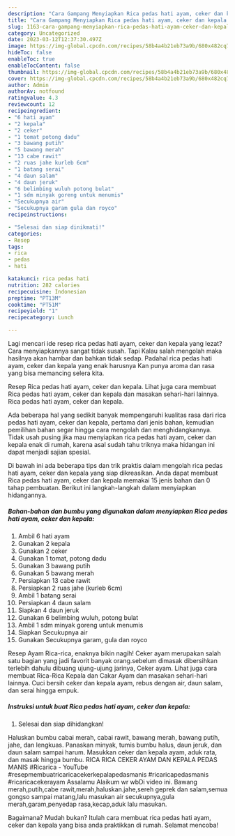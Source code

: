 ```yaml
---
description: "Cara Gampang Menyiapkan Rica pedas hati ayam, ceker dan kepala yang Lezat Sekali}"
title: "Cara Gampang Menyiapkan Rica pedas hati ayam, ceker dan kepala yang Lezat Sekali}"
slug: 1163-cara-gampang-menyiapkan-rica-pedas-hati-ayam-ceker-dan-kepala-yang-lezat-sekali
category: Uncategorized
date: 2023-03-12T12:37:30.497Z
image: https://img-global.cpcdn.com/recipes/58b4a4b21eb73a9b/680x482cq70/rica-pedas-hati-ayam-ceker-dan-kepala-foto-resep-utama.jpg
hideToc: false
enableToc: true
enableTocContent: false
thumbnail: https://img-global.cpcdn.com/recipes/58b4a4b21eb73a9b/680x482cq70/rica-pedas-hati-ayam-ceker-dan-kepala-foto-resep-utama.jpg
cover: https://img-global.cpcdn.com/recipes/58b4a4b21eb73a9b/680x482cq70/rica-pedas-hati-ayam-ceker-dan-kepala-foto-resep-utama.jpg
author: Admin
authorAv: notfound
ratingvalue: 4.3
reviewcount: 12
recipeingredient:
- "6 hati ayam"
- "2 kepala"
- "2 ceker"
- "1 tomat potong dadu"
- "3 bawang putih"
- "5 bawang merah"
- "13 cabe rawit"
- "2 ruas jahe kurleb 6cm"
- "1 batang serai"
- "4 daun salam"
- "4 daun jeruk"
- "6 belimbing wuluh potong bulat"
- "1 sdm minyak goreng untuk menumis"
- "Secukupnya air"
- "Secukupnya garam gula dan royco"
recipeinstructions:

- "Selesai dan siap dinikmati!"
categories:
- Resep
tags:
- rica
- pedas
- hati

katakunci: rica pedas hati 
nutrition: 282 calories
recipecuisine: Indonesian
preptime: "PT13M"
cooktime: "PT51M"
recipeyield: "1"
recipecategory: Lunch

---
```



Lagi mencari ide resep rica pedas hati ayam, ceker dan kepala yang lezat? Cara menyiapkannya sangat tidak susah. Tapi Kalau salah mengolah maka hasilnya akan hambar dan bahkan tidak sedap. Padahal rica pedas hati ayam, ceker dan kepala yang enak harusnya Kan punya aroma dan rasa yang bisa memancing selera kita.


Resep Rica pedas hati ayam, ceker dan kepala. Lihat juga cara membuat Rica pedas hati ayam, ceker dan kepala dan masakan sehari-hari lainnya. Rica pedas hati ayam, ceker dan kepala.

Ada beberapa hal yang sedikit banyak mempengaruhi kualitas rasa dari rica pedas hati ayam, ceker dan kepala, pertama dari jenis bahan, kemudian pemilihan bahan segar hingga cara mengolah dan menghidangkannya. Tidak usah pusing jika mau menyiapkan rica pedas hati ayam, ceker dan kepala enak di rumah, karena asal sudah tahu triknya maka hidangan ini dapat menjadi sajian spesial.


Di bawah ini ada beberapa tips dan trik praktis dalam mengolah rica pedas hati ayam, ceker dan kepala yang siap dikreasikan. Anda dapat membuat Rica pedas hati ayam, ceker dan kepala memakai 15 jenis bahan dan 0 tahap pembuatan. Berikut ini langkah-langkah dalam menyiapkan hidangannya.

<!--inarticleads1-->

##### Bahan-bahan dan bumbu yang digunakan dalam menyiapkan Rica pedas hati ayam, ceker dan kepala:

1. Ambil 6 hati ayam
1. Gunakan 2 kepala
1. Gunakan 2 ceker
1. Gunakan 1 tomat, potong dadu
1. Gunakan 3 bawang putih
1. Gunakan 5 bawang merah
1. Persiapkan 13 cabe rawit
1. Persiapkan 2 ruas jahe (kurleb 6cm)
1. Ambil 1 batang serai
1. Persiapkan 4 daun salam
1. Siapkan 4 daun jeruk
1. Gunakan 6 belimbing wuluh, potong bulat
1. Ambil 1 sdm minyak goreng untuk menumis
1. Siapkan Secukupnya air
1. Gunakan Secukupnya garam, gula dan royco


Resep Ayam Rica-rica, enaknya bikin nagih! Ceker ayam merupakan salah satu bagian yang jadi favorit banyak orang.sebelum dimasak dibersihkan terlebih dahulu dibuang ujung-ujung jarinya, Ceker ayam. Lihat juga cara membuat Rica-Rica Kepala dan Cakar Ayam dan masakan sehari-hari lainnya. Cuci bersih ceker dan kepala ayam, rebus dengan air, daun salam, dan serai hingga empuk. 

<!--inarticleads2-->

##### Instruksi untuk buat Rica pedas hati ayam, ceker dan kepala:


1. Selesai dan siap dihidangkan!

Haluskan bumbu cabai merah, cabai rawit, bawang merah, bawang putih, jahe, dan lengkuas. Panaskan minyak, tumis bumbu halus, daun jeruk, dan daun salam sampai harum. Masukkan ceker dan kepala ayam, aduk rata, dan masak hingga bumbu. RICA RICA CEKER AYAM DAN KEPALA PEDAS MANIS #Ricarica - YouTube #resepmembuatricaricacekerkepalapedasmanis #ricaricapedasmanis #ricaricacekerayam Assalamu Alaikum wr wbDi video ini. Bawang merah,putih,cabe rawit,merah,haluskan.jahe,sereh geprek dan salam,semua gongso sampai matang,lalu masukan air secukupnya,gula merah,garam,penyedap rasa,kecap,aduk lalu masukan. 

Bagaimana? Mudah bukan? Itulah cara membuat rica pedas hati ayam, ceker dan kepala yang bisa anda praktikkan di rumah. Selamat mencoba!
